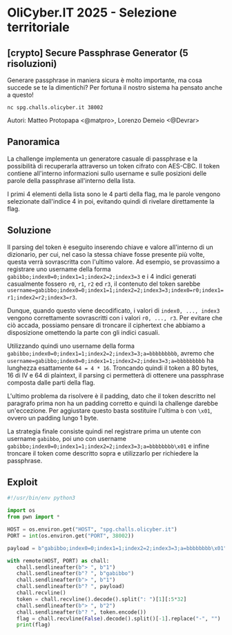 # OliCyber.IT 2025 - Selezione territoriale

## [crypto] Secure Passphrase Generator (5 risoluzioni)

Generare passphrase in maniera sicura è molto importante, ma cosa succede se te la dimentichi? Per fortuna il nostro sistema ha pensato anche a questo!

`nc spg.challs.olicyber.it 38002`

Autori: Matteo Protopapa <@matpro>, Lorenzo Demeio <@Devrar>

## Panoramica

La challenge implementa un generatore casuale di passphrase e la possibilità di recuperarla attraverso un token cifrato con AES-CBC. Il token contiene all'interno informazioni sullo username e sulle posizioni delle parole della passphrase all'interno della lista.

I primi 4 elementi della lista sono le 4 parti della flag, ma le parole vengono selezionate dall'indice 4 in poi, evitando quindi di rivelare direttamente la flag.

## Soluzione

Il parsing del token è eseguito inserendo chiave e valore all'interno di un dizionario, per cui, nel caso la stessa chiave fosse presente più volte, questa verrà sovrascritta con l'ultimo valore. Ad esempio, se provassimo a registrare uno username della forma `gabibbo;index0=0;index1=1;index2=2;index3=3` e i 4 indici generati casualmente fossero `r0`, `r1`, `r2` ed `r3`, il contenuto del token sarebbe `username=gabibbo;index0=0;index1=1;index2=2;index3=3;index0=r0;index1=r1;index2=r2;index3=r3`.

Dunque, quando questo viene decodificato, i valori di `index0, ..., index3` vengono correttamente sovrascritti con i valori `r0, ..., r3`. Per evitare che ciò accada, possiamo pensare di troncare il ciphertext che abbiamo a disposizione omettendo la parte con gli indici casuali.

Utilizzando quindi uno username della forma `gabibbo;index0=0;index1=1;index2=2;index3=3;a=bbbbbbbbb`, avremo che `username=gabibbo;index0=0;index1=1;index2=2;index3=3;a=bbbbbbbbb` ha lunghezza esattamente `64 = 4 * 16`. Troncando quindi il token a 80 bytes, 16 di IV e 64 di plaintext, il parsing ci permetterà di ottenere una passphrase composta dalle parti della flag.

L'ultimo problema da risolvere è il padding, dato che il token descritto nel paragrafo prima non ha un padding corretto e quindi la challenge darebbe un'eccezione. Per aggiustare questo basta sostituire l'ultima `b` con `\x01`, ovvero un padding lungo 1 byte.

La strategia finale consiste quindi nel registrare prima un utente con username `gabibbo`, poi uno con username `gabibbo;index0=0;index1=1;index2=2;index3=3;a=bbbbbbbb\x01` e infine troncare il token come descritto sopra e utilizzarlo per richiedere la passphrase.

## Exploit

```py
#!/usr/bin/env python3

import os
from pwn import *

HOST = os.environ.get("HOST", "spg.challs.olicyber.it")
PORT = int(os.environ.get("PORT", 38002))

payload = b"gabibbo;index0=0;index1=1;index2=2;index3=3;a=bbbbbbbb\x01"

with remote(HOST, PORT) as chall:
   chall.sendlineafter(b"> ", b"1")
   chall.sendlineafter(b"? ", b"gabibbo")
   chall.sendlineafter(b"> ", b"1")
   chall.sendlineafter(b"? ", payload)
   chall.recvline()
   token = chall.recvline().decode().split(": ")[1][:5*32]
   chall.sendlineafter(b"> ", b"2")
   chall.sendlineafter(b"? ", token.encode())
   flag = chall.recvline(False).decode().split()[-1].replace("-", "")
   print(flag)
```

